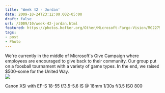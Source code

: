```yaml
---
title: 'Week 42 - Jordan'
date: 2009-10-24T23:12:00.002-05:00
draft: false
url: /2009/10/week-42-jordan.html
featured: https://photos.hofker.org/Other/Microsoft-Fargo-Vision/MG2275/691523532_TH4Zz-L.jpg
tags: 
- post
- Photo
---
```


We're currently in the middle of Microsoft's Give Campaign where employees are encouraged to give back to their community. Our group put on a foosball tournament with a variety of game types. In the end, we raised $500-some for the United Way.  
[![](https://photos.hofker.org/Other/Microsoft-Fargo-Vision/MG2275/691523532_TH4Zz-L.jpg)](https://photos.hofker.org/Other/Microsoft-Fargo-Vision/5685445_fHvQg#691523532_TH4Zz-XL-LB)  
  
Canon XSi with EF-S 18-55 f/3.5-5.6 IS @ 18mm 1/30s f/3.5 ISO 800